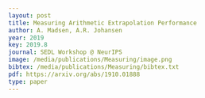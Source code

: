 ```yaml
--- 
layout: post
title: Measuring Arithmetic Extrapolation Performance
author: A. Madsen, A.R. Johansen
year: 2019
key: 2019.8
journal: SEDL Workshop @ NeurIPS
image: /media/publications/Measuring/image.png
bibtex: /media/publications/Measuring/bibtex.txt
pdf: https://arxiv.org/abs/1910.01888
type: paper
---
```

